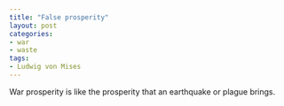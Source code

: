 ```yaml
---
title: "False prosperity"
layout: post
categories:
- war
- waste
tags:
- Ludwig von Mises
---
```


War prosperity is like the prosperity that an earthquake or plague brings.